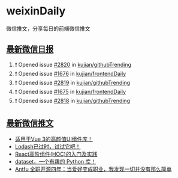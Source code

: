 # weixinDaily
微信推文，分享每日的前端微信推文

## [最新微信日报](https://github.com/kujian/weixinDaily/issues)

<!--START_SECTION:activity-->
1. ❗ Opened issue [#2820](https://github.com/kujian/githubTrending/issues/2820) in [kujian/githubTrending](https://github.com/kujian/githubTrending)
2. ❗ Opened issue [#1676](https://github.com/kujian/frontendDaily/issues/1676) in [kujian/frontendDaily](https://github.com/kujian/frontendDaily)
3. ❗ Opened issue [#2819](https://github.com/kujian/githubTrending/issues/2819) in [kujian/githubTrending](https://github.com/kujian/githubTrending)
4. ❗ Opened issue [#1675](https://github.com/kujian/frontendDaily/issues/1675) in [kujian/frontendDaily](https://github.com/kujian/frontendDaily)
5. ❗ Opened issue [#2818](https://github.com/kujian/githubTrending/issues/2818) in [kujian/githubTrending](https://github.com/kujian/githubTrending)
<!--END_SECTION:activity-->


## [最新微信推文](https://weixin.qdkfweb.cn/)

<!-- BLOG-POST-LIST:START -->
- [适用于Vue 3的高颜值UI组件库！](https://weixin.qdkfweb.cn/41693.html)
- [Lodash已过时，试试它吧！](https://weixin.qdkfweb.cn/41690.html)
- [React高阶组件&lpar;HOC&rpar;的入门及实践](https://weixin.qdkfweb.cn/41691.html)
- [dataset，一个有趣的 Python 库！](https://weixin.qdkfweb.cn/41697.html)
- [Antfu 全职开源四年：当爱好变成职业，我发现一切并没有那么简单](https://weixin.qdkfweb.cn/41692.html)
<!-- BLOG-POST-LIST:END -->